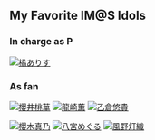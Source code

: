 ## My Favorite IM@S Idols

### In charge as P
[![橘ありす](https://img.shields.io/badge/CINDERELLA%20GIRLS-%E6%A9%98%E3%81%82%E3%82%8A%E3%81%99-5881C1?style=for-the-badge)](https://idollist.idolmaster-official.jp/detail/20104)

### As fan

[![櫻井桃華](https://img.shields.io/badge/CINDERELLA%20GIRLS-%E6%AB%BB%E4%BA%95%E6%A1%83%E8%8F%AF-EF93BC?style=for-the-badge)](https://idollist.idolmaster-official.jp/detail/20075)
[![龍崎薫](https://img.shields.io/badge/CINDERELLA%20GIRLS-%E9%BE%8D%E5%B4%8E%E8%96%AB-F4D956?style=for-the-badge)](https://idollist.idolmaster-official.jp/detail/20187)
[![乙倉悠貴](https://img.shields.io/badge/CINDERELLA%20GIRLS-%E4%B9%99%E5%80%89%E6%82%A0%E8%B2%B4-F2C0C1?style=for-the-badge)](https://idollist.idolmaster-official.jp/detail/20039)

[![櫻木真乃](https://img.shields.io/badge/SHINY%20COLORS-%E6%AB%BB%E6%9C%A8%E7%9C%9F%E4%B9%83-FFBAD6?style=for-the-badge)](https://idollist.idolmaster-official.jp/detail/50011)
[![八宮めぐる](https://img.shields.io/badge/SHINY%20COLORS-%E5%85%AB%E5%AE%AE%E3%82%81%E3%81%90%E3%82%8B-FFE012?style=for-the-badge)](https://idollist.idolmaster-official.jp/detail/50017)
[![風野灯織](https://img.shields.io/badge/SHINY%20COLORS-%E9%A2%A8%E9%87%8E%E7%81%AF%E7%B9%94-144384?style=for-the-badge)](https://idollist.idolmaster-official.jp/detail/50007)
